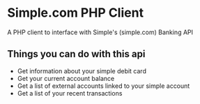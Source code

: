 Simple.com PHP Client
===============

A PHP client to interface with Simple's (simple.com) Banking API 

## Things you can do with this api
* Get information about your simple debit card
* Get your current account balance
* Get a list of external accounts linked to your simple account
* Get a list of your recent transactions